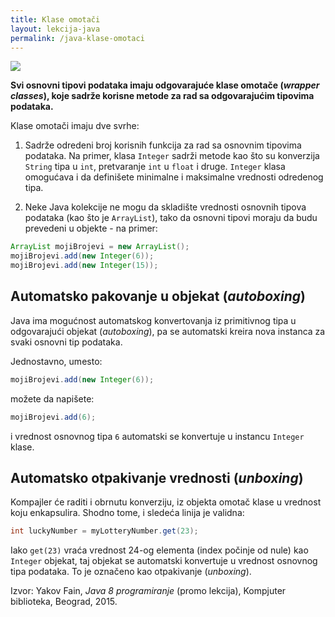 ```yaml
---
title: Klase omotači
layout: lekcija-java
permalink: /java-klase-omotaci
---
```


![](https://i0.wp.com/www.javatechblog.com/wp-content/uploads/2016/03/autoboxing-and-unboxing-in-java.png)

**Svi osnovni tipovi podataka imaju odgovarajuće klase omotače (*wrapper classes*), koje sadrže korisne metode za rad sa odgovarajućim tipovima podataka.**

Klase omotači imaju dve svrhe:

1. Sadrže odredeni broj korisnih funkcija za rad sa osnovnim tipovima podataka. Na primer, klasa `Integer` sadrži metode kao što su konverzija `String` tipa u `int`, pretvaranje `int` u `float` i druge. `Integer` klasa omogućava i da definišete minimalne i maksimalne vrednosti odredenog tipa.

2. Neke Java kolekcije ne mogu da skladište vrednosti osnovnih tipova podataka (kao što je `ArrayList`), tako da osnovni tipovi moraju da budu prevedeni u objekte - na primer:

```java
ArrayList mojiBrojevi = new ArrayList();
mojiBrojevi.add(new Integer(6));
mojiBrojevi.add(new Integer(15));
```

## Automatsko pakovanje u objekat (*autoboxing*)

Java ima mogućnost automatskog konvertovanja iz primitivnog tipa u odgovarajući objekat (*autoboxing*), pa se automatski kreira nova instanca za svaki osnovni tip podataka.

Jednostavno, umesto:

```java
mojiBrojevi.add(new Integer(6));
```

možete da napišete:

```java
mojiBrojevi.add(6);
```

i vrednost osnovnog tipa `6` automatski se konvertuje u instancu `Integer` klase.

## Automatsko otpakivanje vrednosti (*unboxing*)

Kompajler će raditi i obrnutu konverziju, iz objekta omotač klase u vrednost koju enkapsulira. Shodno tome, i sledeća linija je validna:

```java
int luckyNumber = myLotteryNumber.get(23);
```

Iako `get(23)` vraća vrednost 24-og elementa (index počinje od nule) kao `Integer` objekat, taj objekat se automatski konvertuje u vrednost osnovnog tipa podataka. To je označeno kao otpakivanje (*unboxing*).


Izvor: Yakov Fain, *Java 8 programiranje* (promo lekcija), Kompjuter biblioteka, Beograd, 2015.
